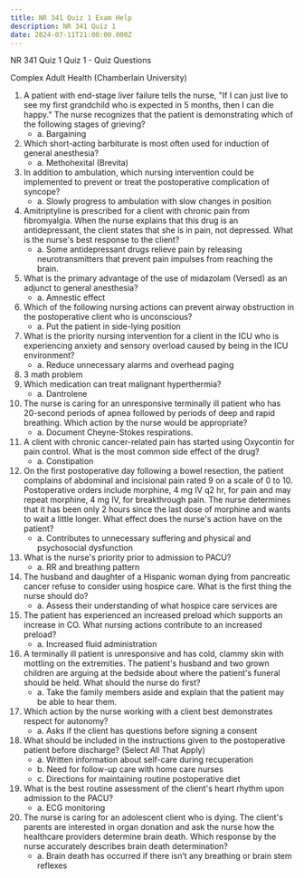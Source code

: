 ```yaml
---
title: NR 341 Quiz 1 Exam Help
description: NR 341 Quiz 1
date: 2024-07-11T21:00:00.000Z
---
```


NR 341 Quiz 1 Quiz 1 - Quiz Questions

Complex Adult Health (Chamberlain University)

1. A patient with end-stage liver failure tells the nurse, "If I can just live to see my first grandchild who is expected in 5 months, then I can die happy." The nurse recognizes that the patient is demonstrating which of the following stages of grieving?
   * a. Bargaining
2. Which short-acting barbiturate is most often used for induction of general anesthesia?
   * a. Methohexital (Brevita)
3. In addition to ambulation, which nursing intervention could be implemented to prevent or treat the postoperative complication of syncope?
   * a. Slowly progress to ambulation with slow changes in position
4. Amitriptyline is prescribed for a client with chronic pain from fibromyalgia. When the nurse explains that this drug is an antidepressant, the client states that she is in pain, not depressed. What is the nurse's best response to the client?
   * a. Some antidepressant drugs relieve pain by releasing neurotransmitters that prevent pain impulses from reaching the brain.
5. What is the primary advantage of the use of midazolam (Versed) as an adjunct to general anesthesia?
   * a. Amnestic effect
6. Which of the following nursing actions can prevent airway obstruction in the postoperative client who is unconscious?
   * a. Put the patient in side-lying position
7. What is the priority nursing intervention for a client in the ICU who is experiencing anxiety and sensory overload caused by being in the ICU environment?
   * a. Reduce unnecessary alarms and overhead paging
8. 3 math problem
9. Which medication can treat malignant hyperthermia?
   * a. Dantrolene
10. The nurse is caring for an unresponsive terminally ill patient who has 20-second periods of apnea followed by periods of deep and rapid breathing. Which action by the nurse would be appropriate?
    * a. Document Cheyne-Stokes respirations.
11. A client with chronic cancer-related pain has started using Oxycontin for pain control. What is the most common side effect of the drug?
    * a. Constipation
12. On the first postoperative day following a bowel resection, the patient complains of abdominal and incisional pain rated 9 on a scale of 0 to 10. Postoperative orders include morphine, 4 mg IV q2 hr, for pain and may repeat morphine, 4 mg IV, for breakthrough pain. The nurse determines that it has been only 2 hours since the last dose of morphine and wants to wait a little longer. What effect does the nurse's action have on the patient?
    * a. Contributes to unnecessary suffering and physical and psychosocial dysfunction
13. What is the nurse's priority prior to admission to PACU?
    * a. RR and breathing pattern
14. The husband and daughter of a Hispanic woman dying from pancreatic cancer refuse to consider using hospice care. What is the first thing the nurse should do?
    * a. Assess their understanding of what hospice care services are
15. The patient has experienced an increased preload which supports an increase in CO. What nursing actions contribute to an increased preload?
    * a. Increased fluid administration
16. A terminally ill patient is unresponsive and has cold, clammy skin with mottling on the extremities. The patient's husband and two grown children are arguing at the bedside about where the patient's funeral should be held. What should the nurse do first?
    * a. Take the family members aside and explain that the patient may be able to hear them.
17. Which action by the nurse working with a client best demonstrates respect for autonomy?
    * a. Asks if the client has questions before signing a consent
18. What should be included in the instructions given to the postoperative patient before discharge? (Select All That Apply)
    * a. Written information about self-care during recuperation
    * b. Need for follow-up care with home care nurses
    * c. Directions for maintaining routine postoperative diet
19. What is the best routine assessment of the client's heart rhythm upon admission to the PACU?
    * a. ECG monitoring
20. The nurse is caring for an adolescent client who is dying. The client's parents are interested in organ donation and ask the nurse how the healthcare providers determine brain death. Which response by the nurse accurately describes brain death determination?
    * a. Brain death has occurred if there isn’t any breathing or brain stem reflexes
